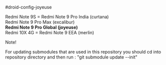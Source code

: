 #droid-config-joyeuse

Redmi Note 9S = Redmi Note 9 Pro India (curtana)<br>
Redmi Note 9 Pro Max (excalibur)<br>
**Redmi Note 9 Pro Global (joyeuse)**<br>
Redmi 10X 4G = Redmi Note 9 EEA (merlin)<br>


Note!<br>

For updating submodules that are used in this repository you should cd into repository directory and then run : "git submodule update --init"
